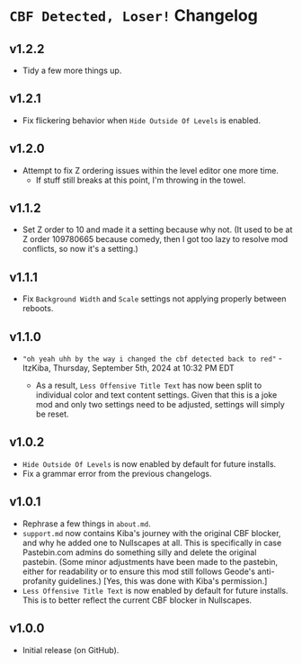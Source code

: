 # `CBF Detected, Loser!` Changelog
## v1.2.2
- Tidy a few more things up.
## v1.2.1
- Fix flickering behavior when `Hide Outside Of Levels` is enabled.
## v1.2.0
- Attempt to fix Z ordering issues within the level editor one more time.
  - If stuff still breaks at this point, I'm throwing in the towel.
## v1.1.2
- Set Z order to 10 and made it a setting because why not. (It used to be at Z order 109780665 because comedy, then I got too lazy to resolve mod conflicts, so now it's a setting.)
## v1.1.1
- Fix `Background Width` and `Scale` settings not applying properly between reboots.
## v1.1.0
- `"oh yeah uhh by the way i changed the cbf detected back to red"` <cl>- ItzKiba, Thursday, September 5th, 2024 at 10:32 PM EDT</c>
  - As a result, `Less Offensive Title Text` has now been split to individual color and text content settings. Given that this is a joke mod and only two settings need to be adjusted, settings will simply be reset.
## v1.0.2
- `Hide Outside Of Levels` is now enabled by default for future installs.
- Fix a grammar error from the previous changelogs.
## v1.0.1
- Rephrase a few things in `about.md`.
- `support.md` now contains Kiba's journey with the original CBF blocker, and why he added one to Nullscapes at all. This is specifically in case Pastebin.com admins do something silly and delete the original pastebin. <cy>(Some minor adjustments have been made to the pastebin, either for readability or to ensure this mod still follows Geode's anti-profanity guidelines.) [Yes, this was done with Kiba's permission.]</c>
- `Less Offensive Title Text` is now enabled by default for future installs. This is to better reflect the current CBF blocker in Nullscapes.
## v1.0.0
- Initial release (on GitHub).
